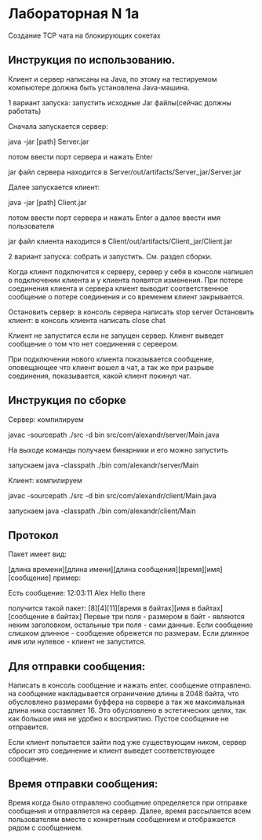 # Лабораторная N 1а
 
Создание TCP чата на блокирующих сокетах

## Инструкция по использованию.

Клиент и сервер написаны на Java, по этому на тестируемом компьютере должна быть установлена Java-машина. 

1 вариант запуска: запустить исходные Jar файлы(сейчас должны работать) 

Сначала запускается сервер: 

  java -jar [path] Server.jar  
  
  потом ввести порт сервера и нажать Enter 

jar файл сервера находится в Server/out/artifacts/Server_jar/Server.jar 

Далее запускается клиент:

java -jar [path] Client.jar
  
потом ввести порт сервера и нажать Enter а далее ввести имя пользователя

jar файл клиента находится в Client/out/artifacts/Client_jar/Client.jar

2 вариант запуска: собрать и запустить. См. раздел сборки.

Когда клиент подключится к серверу, сервер у себя в консоле напишел о подключении клиента и у клиента появятся изменения.
При потере соединения клиента и сервера  клиент выводит соответственное сообщение о потере соединения и со временем клиент закрывается. 

Остановить сервер:  в консоль сервера написать stop server
Остановить клиент:  в консоль клиента написать close chat 

Клиент не запустится если не запущен сервер. Клиент выведет сообщение о том что нет соединения с сервером.

При подключении нового клиента показывается сообщение, оповещающее что клиент вошел в чат, а так же при разрыве соединения, показывается, какой клиент покинул чат.

## Инструкция по сборке

Сервер:
компилируем

javac -sourcepath ./src -d bin src/com/alexandr/server/Main.java 

На выходе команды получаем бинарники и его можно запустить

запускаем 
java -classpath ./bin com/alexandr/server/Main

Клиент:
компилируем

javac -sourcepath ./src -d bin src/com/alexandr/client/Main.java 

запускаем 
java -classpath ./bin com/alexandr/client/Main

## Протокол

Пакет имеет вид: 

[длина времени][длина имени][длина сообщения][время][имя][сообщение]
пример:

Есть сообщение: 12:03:11 Alex Hello there

получится такой пакет:
[8][4][11][время в байтах][имя в байтах][сообщение в байтах]
Первые три поля - размером в байт - являются неким заголовком, остальные три поля - сами данные. 
Если сообщение слишком длинное  - сообщение обрежется по размерам. 
Если длинное имя или нулевое -  клиент не запустится. 

## Для отправки сообщения:

Написать в консоль сообщение и нажать enter.  сообщение отправлено. на сообщение накладывается ограничение длины в 2048 байта, что обусловлено размерами буффера на сервере
а так же максимальная длина ника составляет 16. Это обусловлено в эстетических целях, так как большое имя не удобно к восприятию.
Пустое сообщение не отправится. 

Если клиент попытается зайти под уже существующим ником, сервер сбросит это соединение и клиент выведет соответствующее сообщение.

## Время отправки сообщения: 
Время когда было отправлено сообщение определяется при отправке сообщения и отправляется на сервер. Далее, время рассылается всем пользователям вместе с конкретным сообщением и отображается рядом с сообщением. 
 

